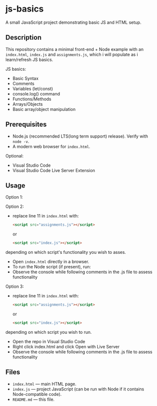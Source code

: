 # js-basics

A small JavaScript project demonstrating basic JS and HTML setup.

## Description

This repository contains a minimal front-end + Node example with an `index.html`, `index.js` and `assignments.js`, which i will populate as i learn/refresh JS basics.

JS basics:

- Basic Syntax
- Comments
- Variables (let/const)
- console.log() command
- Functions/Methods
- Arrays/Objects
- Basic array/object manipulation

## Prerequisites

- Node.js (recommended LTS(long term support) release). Verify with `node -v`.
- A modern web browser for `index.html`.

Optional:

- Visual Studio Code
- Visual Studio Code Live Server Extension

## Usage

Option 1:


Option 2:

- replace line 11 in `index.html` with:

  ```html
  <script src="assignments.js"></script>
  ```

  or

    ```html
  <script src="index.js"></script>
  ```

depending on which script's functionality you wish to asses.

- Open `index.html` directly in a browser.
- To run the Node script (if present), run:
- Observe the console while following comments in the .js file to assess functionality

Option 3:

- replace line 11 in `index.html` with:

  ```html
  <script src="assignments.js"></script>
  ```

  or

    ```html
  <script src="index.js"></script>
  ```

depending on which script you wish to run.

- Open the repo in Visual Studio Code
- Right click index.html and click Open with Live Server
- Observe the console while following comments in the .js file to assess functionality

## Files

- `index.html` — main HTML page.
- `index.js` — project JavaScript (can be run with Node if it contains Node-compatible code).
- `README.md` — this file.
